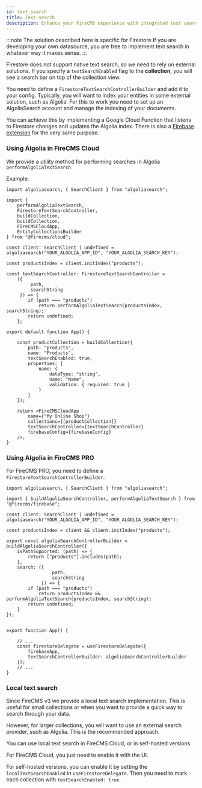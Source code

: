 ```yaml
---
id: text_search
title: Text search
description: Enhance your FireCMS experience with integrated text search capabilities, despite Firestore's lack of native support for this feature. By setting the `textSearchEnabled` flag on your collection, you activate a search bar within the collection view, powered by a `FirestoreTextSearchController`. Integrate with external platforms like Algolia for indexing and provide seamless search functionality through our provided utility method for Algolia searches. Configure your custom FirestoreTextSearchController, link it with your Algolia account, and enable advanced text search across your collections for a more robust and intuitive content management system.
---
```


:::note The solution described here is specific for Firestore
If you are developing your own datasource, you are free to implement text search in
whatever way it makes sense.
:::

Firestore does not support native text search, so we need to rely on external
solutions. If you specify a `textSearchEnabled` flag to the **collection**, you
will see a search bar on top of the collection view.

You need to define a `FirestoreTextSearchControllerBuilder` and add it to your config.
Typically, you will want to index your entities in some external
solution, such as Algolia. For this to work you need to set up an AlgoliaSearch
account and manage the indexing of your documents.

You can achieve this by implementing a Google Cloud Function that listens to
Firestore changes and updates the Algolia index.
There is also a [Firebase extension](https://extensions.dev/extensions/algolia/firestore-algolia-search) 
for the very same purpose.


### Using Algolia in FireCMS Cloud

We provide a utility method for performing searches in
Algolia `performAlgoliaTextSearch`

Example:

```tsx
import algoliasearch, { SearchClient } from "algoliasearch";

import {
    performAlgoliaTextSearch,
    FirestoreTextSearchController,
    buildCollection,
    buildCollection,
    FireCMSCloudApp,
    EntityCollectionsBuilder
} from "@firecms/cloud";

const client: SearchClient | undefined = algoliasearch("YOUR_ALGOLIA_APP_ID", "YOUR_ALGOLIA_SEARCH_KEY");

const productsIndex = client.initIndex("products");

const textSearchController: FirestoreTextSearchController =
    ({
         path,
         searchString
     }) => {
        if (path === "products")
            return performAlgoliaTextSearch(productsIndex, searchString);
        return undefined;
    };

export default function App() {

    const productCollection = buildCollection({
        path: "products",
        name: "Products",
        textSearchEnabled: true,
        properties: {
            name: {
                dataType: "string",
                name: "Name",
                validation: { required: true }
            }
        }
    });

    return <FireCMSCloudApp
        name={"My Online Shop"}
        collections={[productCollection]}
        textSearchController={textSearchController}
        firebaseConfig={firebaseConfig}
    />;
}
```

### Using Algolia in FireCMS PRO

For FireCMS PRO, you need to define a `FirestoreTextSearchControllerBuilder`.

```tsx
import algoliasearch, { SearchClient } from "algoliasearch";

import { buildAlgoliaSearchController, performAlgoliaTextSearch } from "@firecms/firebase";

const client: SearchClient | undefined = algoliasearch("YOUR_ALGOLIA_APP_ID", "YOUR_ALGOLIA_SEARCH_KEY");

const productsIndex = client && client.initIndex("products");

export const algoliaSearchControllerBuilder = buildAlgoliaSearchController({
    isPathSupported: (path) => {
        return ["products"].includes(path);
    },
    search: ({
                 path,
                 searchString
             }) => {
        if (path === "products")
            return productsIndex && performAlgoliaTextSearch(productsIndex, searchString);
        return undefined;
    }
});


export function App() {

    // ...
    const firestoreDelegate = useFirestoreDelegate({
        firebaseApp,
        textSearchControllerBuilder: algoliaSearchControllerBuilder
    });
    // ...
}

```


### Local text search

Since FireCMS v3 we provide a local text search implementation. This is useful
for small collections or when you want to provide a quick way to search through
your data.

However, for larger collections, you will want to use an external search
provider, such as Algolia. This is the recommended approach.

You can use local text search in FireCMS Cloud, or in self-hosted versions.

For FireCMS Cloud, you just need to enable it with the UI.

For self-hosted versions, you can enable it by setting the `localTextSearchEnabled` in `useFirestoreDelegate`.
Then you need to mark each collection with `textSearchEnabled: true`.
